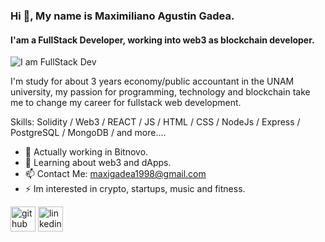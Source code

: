 ### Hi 👋, My name is Maximiliano Agustin Gadea.
#### I'am a FullStack Developer, working into web3 as blockchain developer.
![I am FullStack Dev](https://miro.medium.com/max/2000/1*Tm6KcKOf_T0xgTZFuZN3sw.jpeg)

I'm study for about 3 years economy/public accountant in the UNAM university, my passion for programming, technology and blockchain take me to change my career for fullstack web development.

Skills:  Solidity / Web3 / REACT / JS / HTML / CSS / NodeJs / Express / PostgreSQL / MongoDB / and more....

- 🔭 Actually working in Bitnovo.
- 🌱 Learning about web3 and dApps.
- 📫 Contact Me: maxigadea1998@gmail.com 
- ⚡ Im interested in crypto, startups, music and fitness.


[<img src='https://cdn.jsdelivr.net/npm/simple-icons@3.0.1/icons/github.svg' alt='github' height='40'>](https://github.com/maxigadea)  [<img src='https://cdn.jsdelivr.net/npm/simple-icons@3.0.1/icons/linkedin.svg' alt='linkedin' height='40'>](https://www.linkedin.com/in/maximiliano1998/)  

